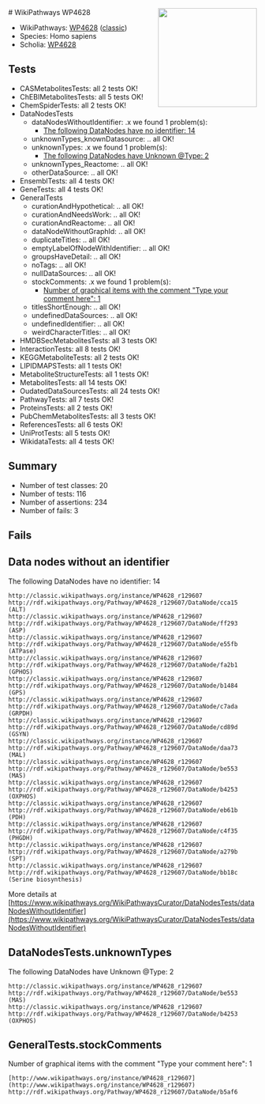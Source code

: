 <img style="float: right; width: 200px" src="https://upload.wikimedia.org/wikipedia/commons/thumb/8/83/Wplogo_with_text_500.png/640px-Wplogo_with_text_500.png" />
# WikiPathways WP4628

* WikiPathways: [WP4628](https://wikipathways.org/pathways/WP4628) ([classic](https://classic.wikipathways.org/instance/WP4628))
* Species: Homo sapiens
* Scholia: [WP4628](https://scholia.toolforge.org/wikipathways/WP4628)
## Tests
* CASMetabolitesTests: all 2 tests OK!
* ChEBIMetabolitesTests: all 5 tests OK!
* ChemSpiderTests: all 2 tests OK!
* DataNodesTests
    * dataNodesWithoutIdentifier: .x we found 1 problem(s):
        * [The following DataNodes have no identifier: 14](#8792c494)
    * unknownTypes_knownDatasource: .. all OK!
    * unknownTypes: .x we found 1 problem(s):
        * [The following DataNodes have Unknown @Type: 2](#839973e0)
    * unknownTypes_Reactome: .. all OK!
    * otherDataSource: .. all OK!
* EnsemblTests: all 4 tests OK!
* GeneTests: all 4 tests OK!
* GeneralTests
    * curationAndHypothetical: .. all OK!
    * curationAndNeedsWork: .. all OK!
    * curationAndReactome: .. all OK!
    * dataNodeWithoutGraphId: .. all OK!
    * duplicateTitles: .. all OK!
    * emptyLabelOfNodeWithIdentifier: .. all OK!
    * groupsHaveDetail: .. all OK!
    * noTags: .. all OK!
    * nullDataSources: .. all OK!
    * stockComments: .x we found 1 problem(s):
        * [Number of graphical items with the comment "Type your comment here": 1](#6f4bfb29)
    * titlesShortEnough: .. all OK!
    * undefinedDataSources: .. all OK!
    * undefinedIdentifier: .. all OK!
    * weirdCharacterTitles: .. all OK!
* HMDBSecMetabolitesTests: all 3 tests OK!
* InteractionTests: all 8 tests OK!
* KEGGMetaboliteTests: all 2 tests OK!
* LIPIDMAPSTests: all 1 tests OK!
* MetaboliteStructureTests: all 1 tests OK!
* MetabolitesTests: all 14 tests OK!
* OudatedDataSourcesTests: all 24 tests OK!
* PathwayTests: all 7 tests OK!
* ProteinsTests: all 2 tests OK!
* PubChemMetabolitesTests: all 3 tests OK!
* ReferencesTests: all 6 tests OK!
* UniProtTests: all 5 tests OK!
* WikidataTests: all 4 tests OK!


## Summary

* Number of test classes: 20
* Number of tests: 116
* Number of assertions: 234
* Number of fails: 3

## Fails

<a name="8792c494" />

## Data nodes without an identifier

The following DataNodes have no identifier: 14
```
http://classic.wikipathways.org/instance/WP4628_r129607 http://rdf.wikipathways.org/Pathway/WP4628_r129607/DataNode/cca15 (ALT)
http://classic.wikipathways.org/instance/WP4628_r129607 http://rdf.wikipathways.org/Pathway/WP4628_r129607/DataNode/ff293 (ASP)
http://classic.wikipathways.org/instance/WP4628_r129607 http://rdf.wikipathways.org/Pathway/WP4628_r129607/DataNode/e55fb (ATPase)
http://classic.wikipathways.org/instance/WP4628_r129607 http://rdf.wikipathways.org/Pathway/WP4628_r129607/DataNode/fa2b1 (GPHOS)
http://classic.wikipathways.org/instance/WP4628_r129607 http://rdf.wikipathways.org/Pathway/WP4628_r129607/DataNode/b1484 (GPS)
http://classic.wikipathways.org/instance/WP4628_r129607 http://rdf.wikipathways.org/Pathway/WP4628_r129607/DataNode/c7ada (GRPDH)
http://classic.wikipathways.org/instance/WP4628_r129607 http://rdf.wikipathways.org/Pathway/WP4628_r129607/DataNode/cd89d (GSYN)
http://classic.wikipathways.org/instance/WP4628_r129607 http://rdf.wikipathways.org/Pathway/WP4628_r129607/DataNode/daa73 (MAL)
http://classic.wikipathways.org/instance/WP4628_r129607 http://rdf.wikipathways.org/Pathway/WP4628_r129607/DataNode/be553 (MAS)
http://classic.wikipathways.org/instance/WP4628_r129607 http://rdf.wikipathways.org/Pathway/WP4628_r129607/DataNode/b4253 (OXPHOS)
http://classic.wikipathways.org/instance/WP4628_r129607 http://rdf.wikipathways.org/Pathway/WP4628_r129607/DataNode/eb61b (PDH)
http://classic.wikipathways.org/instance/WP4628_r129607 http://rdf.wikipathways.org/Pathway/WP4628_r129607/DataNode/c4f35 (PHGDH)
http://classic.wikipathways.org/instance/WP4628_r129607 http://rdf.wikipathways.org/Pathway/WP4628_r129607/DataNode/a279b (SPT)
http://classic.wikipathways.org/instance/WP4628_r129607 http://rdf.wikipathways.org/Pathway/WP4628_r129607/DataNode/bb18c (Serine biosynthesis)
```

More details at [https://www.wikipathways.org/WikiPathwaysCurator/DataNodesTests/dataNodesWithoutIdentifier](https://www.wikipathways.org/WikiPathwaysCurator/DataNodesTests/dataNodesWithoutIdentifier)

<a name="839973e0" />

## DataNodesTests.unknownTypes

The following DataNodes have Unknown @Type: 2
```
http://classic.wikipathways.org/instance/WP4628_r129607 http://rdf.wikipathways.org/Pathway/WP4628_r129607/DataNode/be553 (MAS)
http://classic.wikipathways.org/instance/WP4628_r129607 http://rdf.wikipathways.org/Pathway/WP4628_r129607/DataNode/b4253 (OXPHOS)
```

<a name="6f4bfb29" />

## GeneralTests.stockComments

Number of graphical items with the comment "Type your comment here": 1
```
[http://www.wikipathways.org/instance/WP4628_r129607](http://www.wikipathways.org/instance/WP4628_r129607) http://rdf.wikipathways.org/Pathway/WP4628_r129607/DataNode/b5af6
```

